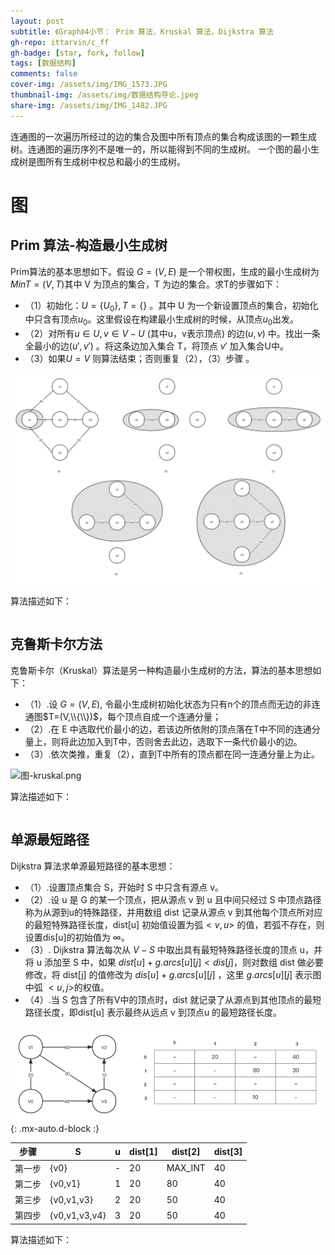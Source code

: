 ```yaml
---
layout: post
subtitle: 《Graph》4小节： Prim 算法，Kruskal 算法，Dijkstra 算法
gh-repo: ittarvin/c_ff
gh-badge: [star, fork, follow]
tags: [数据结构]
comments: false
cover-img: /assets/img/IMG_1573.JPG
thumbnail-img: /assets/img/数据结构导论.jpeg
share-img: /assets/img/IMG_1482.JPG
---
```

连通图的一次遍历所经过的边的集合及图中所有顶点的集合构成该图的一颗生成树。连通图的遍历序列不是唯一的，所以能得到不同的生成树。
一个图的最小生成树是图所有生成树中权总和最小的生成树。

# 图


##  Prim 算法-构造最小生成树
Prim算法的基本思想如下。假设 $G=(V,E)$ 是一个带权图，生成的最小生成树为 $MinT=(V,T)$其中 V 为顶点的集合，T 为边的集合。求T的步骤如下：
- （1）初始化：$U=\{U_0\},T=\{\}$ 。其中 U 为一个新设置顶点的集合，初始化中只含有顶点$u_0$。这里假设在构建最小生成树的时候，从顶点$u_0$出发。
- （2）对所有$u \in U,v \in V-U$ (其中u，v表示顶点) 的边$(u,v)$ 中。找出一条全最小的边$(u',v')$ 。将这条边加入集合 T，将顶点 $v'$ 加入集合U中。
- （3）如果$U=V$ 则算法结束；否则重复（2），（3）步骤  。

![图-Prim算法.png](/assets/img/图-Prim算法.png)

算法描述如下：

```cpp


```

##   克鲁斯卡尔方法
克鲁斯卡尔（Kruskal）算法是另一种构造最小生成树的方法，算法的基本思想如下：
- （1）.设 $G=(V,E)$, 令最小生成树初始化状态为只有n个的顶点而无边的非连通图$T=(V,\\{\\})$，每个顶点自成一个连通分量；
- （2）.在 E 中选取代价最小的边，若该边所依附的顶点落在T中不同的连通分量上，则将此边加入到T中，否则舍去此边，选取下一条代价最小的边。
- （3）.依次类推，重复（2），直到T中所有的顶点都在同一连通分量上为止。

![图-kruskal.png](/assets/img/图-kruskal.png)

算法描述如下：

```cpp


```

## 单源最短路径
Dijkstra 算法求单源最短路径的基本思想：
- （1）.设置顶点集合 S，开始时 S 中只含有源点 v。
- （2）.设 u 是 G 的某一个顶点，把从源点 v 到 u 且中间只经过 S 中顶点路径称为从源到u的特殊路径，并用数组 dist 记录从源点 v 到其他每个顶点所对应的最短特殊路径长度，dist[u] 初始值设置为弧$<v,u>$ 的值，若弧不存在，则设置dis[u]的初始值为 $\infty$。
- （3）. Dijkstra 算法每次从 $V-S$ 中取出具有最短特殊路径长度的顶点 u，并将 u 添加至 S 中，如果 $dist[u] + g.arcs[u][j] < dis[j]$，则对数组 dist 做必要修改，将 dist[j] 的值修改为 $dis[u] + g.arcs[u][j]$ ，这里 $g.arcs[u][j]$ 表示图中弧 $<u,j>$的权值。
- （4）.当 S 包含了所有V中的顶点时，dist 就记录了从源点到其他顶点的最短路径长度，即dist[u] 表示最终从远点 v 到顶点u 的最短路径长度。

![](/assets/img/Dijkstra.png){: .mx-auto.d-block :}

| 步骤  | S             | u | dist[1] | dist[2] | dist[3] |
|:---:|---------------|---|---------|---------|---------|
| 第一步 | {v0}          | - | 20      | MAX_INT | 40      |
| 第二步 | {v0,v1}       | 1 | 20      | 80      | 40      |
| 第三步 | {v0,v1,v3}    | 2 | 20      | 50      | 40      |
| 第四步 | {v0,v1,v3,v4} | 3 | 20      | 50      | 40      |

算法描述如下：

```cpp
  
  
```
